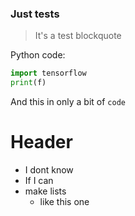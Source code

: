
### Just tests

> It's a test blockquote

Python code:

```py
import tensorflow
print(f)
```

And this in only a bit of `code`

# Header

- I dont know
- If I can
- make lists
    - like this one



